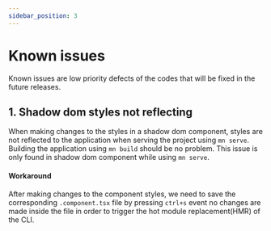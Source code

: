```yaml
---
sidebar_position: 3
---
```


# Known issues

Known issues are low priority defects of the codes that will be fixed in the future releases.

## 1. Shadow dom styles not reflecting

When making changes to the styles in a shadow dom component, styles are not reflected to the application when serving the project using `mn serve`.
Building the application using `mn build` should be no problem.
This issue is only found in shadow dom component while using `mn serve`.

#### Workaround

After making changes to the component styles, we need to save the corresponding `.component.tsx` file by pressing `ctrl+s` event no changes are made inside the file in order to trigger the hot module replacement(HMR) of the CLI.
